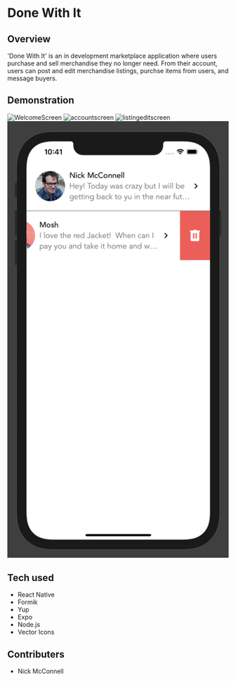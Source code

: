 # Done With It

## Overview

'Done With It' is an in development marketplace application where users purchase and sell merchandise they no longer need.  From their account, users can post and edit merchandise listings, purchse items from users, and message buyers.

## Demonstration
![WelcomeScreen](app/assets/readme/WelcomeScreen.png=250x250 "WelcomeScreen")
![accountscreen](app/assets/readme/AccountScreen.gif "accountscreen")
![listingeditscreen](app/assets/readme/ListingEditScreen.png "listingeditscreen")
![messagesscreen](app/assets/readme/MessagesScreen.png "messagesscreen")

## Tech used

- React Native
- Formik
- Yup
- Expo
- Node.js
- Vector Icons

## Contributers

- Nick McConnell
